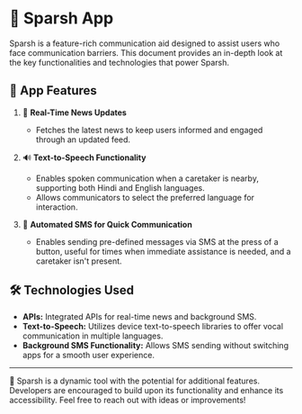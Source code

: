 # 📱 Sparsh App

Sparsh is a feature-rich communication aid designed to assist users who face communication barriers. This document provides an in-depth look at the key functionalities and technologies that power Sparsh.

## 🎯 App Features

1. 📰 **Real-Time News Updates**
   - Fetches the latest news to keep users informed and engaged through an updated feed.
   
2. 🔊 **Text-to-Speech Functionality**
   - Enables spoken communication when a caretaker is nearby, supporting both Hindi and English languages.
   - Allows communicators to select the preferred language for interaction.

3. 📲 **Automated SMS for Quick Communication**
   - Enables sending pre-defined messages via SMS at the press of a button, useful for times when immediate assistance is needed, and a caretaker isn't present.

## 🛠️ Technologies Used

- **APIs:** Integrated APIs for real-time news and background SMS.
- **Text-to-Speech:** Utilizes device text-to-speech libraries to offer vocal communication in multiple languages.
- **Background SMS Functionality:** Allows SMS sending without switching apps for a smooth user experience.

---

🔧 Sparsh is a dynamic tool with the potential for additional features. Developers are encouraged to build upon its functionality and enhance its accessibility. Feel free to reach out with ideas or improvements!

